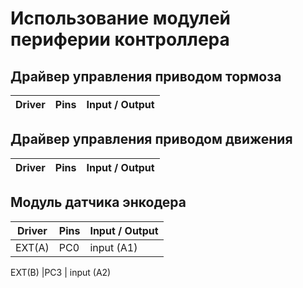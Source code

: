 # Использование модулей периферии контроллера

## Драйвер управления приводом тормоза 
Driver | Pins | Input / Output
-------|------|-------


## Драйвер управления приводом движения 
Driver | Pins | Input / Output
-------|------|-------


## Модуль датчика энкодера 
Driver | Pins | Input / Output
-------|------|-------
EXT(A) |PC0   | input (A1)

EXT(B) |PC3   | input (A2)
